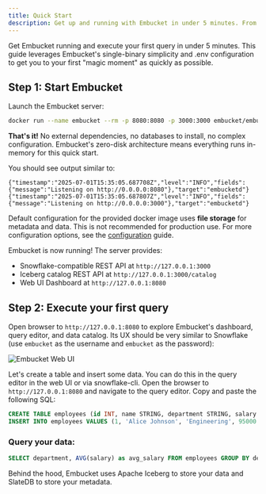```yaml
---
title: Quick Start
description: Get up and running with Embucket in under 5 minutes. From download to first query with zero dependencies.
---
```


Get Embucket running and execute your first query in under 5 minutes. This guide leverages Embucket's single-binary simplicity and .env configuration to get you to your first "magic moment" as quickly as possible.

## Step 1: Start Embucket

Launch the Embucket server:

```bash
docker run --name embucket --rm -p 8080:8080 -p 3000:3000 embucket/embucket
```

**That's it!** No external dependencies, no databases to install, no complex configuration. Embucket's zero-disk architecture means everything runs in-memory for this quick start.

You should see output similar to:

```
{"timestamp":"2025-07-01T15:35:05.687708Z","level":"INFO","fields":{"message":"Listening on http://0.0.0.0:8080"},"target":"embucketd"}
{"timestamp":"2025-07-01T15:35:05.687807Z","level":"INFO","fields":{"message":"Listening on http://0.0.0.0:3000"},"target":"embucketd"}
```

Default configuration for the provided docker image uses **file storage** for metadata and data. This is not recommended for production use. For more configuration options, see the [configuration](/docs/getting-started/configuration) guide.

Embucket is now running! The server provides:

- Snowflake-compatible REST API at `http://127.0.0.1:3000`
- Iceberg catalog REST API at `http://127.0.0.1:3000/catalog`
- Web UI Dashboard at `http://127.0.0.1:8080`

## Step 2: Execute your first query

Open browser to `http://127.0.0.1:8080` to explore Embucket's dashboard, query editor, and data catalog. Its UX should be very similar to Snowflake (use `embucket` as the username and `embucket` as the password):

![Embucket Web UI](/assets/quick-start-ui.png)

Let's create a table and insert some data. You can do this in the query editor in the web UI or via snowflake-cli. Open the browser to `http://127.0.0.1:8080` and navigate to the query editor. Copy and paste the following SQL:

```sql
CREATE TABLE employees (id INT, name STRING, department STRING, salary DECIMAL(10,2));
INSERT INTO employees VALUES (1, 'Alice Johnson', 'Engineering', 95000.00), (2, 'Bob Smith', 'Marketing', 75000.00), (3, 'Carol Davis', 'Engineering', 98000.00);
```

### Query your data:

```sql
SELECT department, AVG(salary) as avg_salary FROM employees GROUP BY department ORDER BY avg_salary DESC
```

Behind the hood, Embucket uses Apache Iceberg to store your data and SlateDB to store your metadata.

